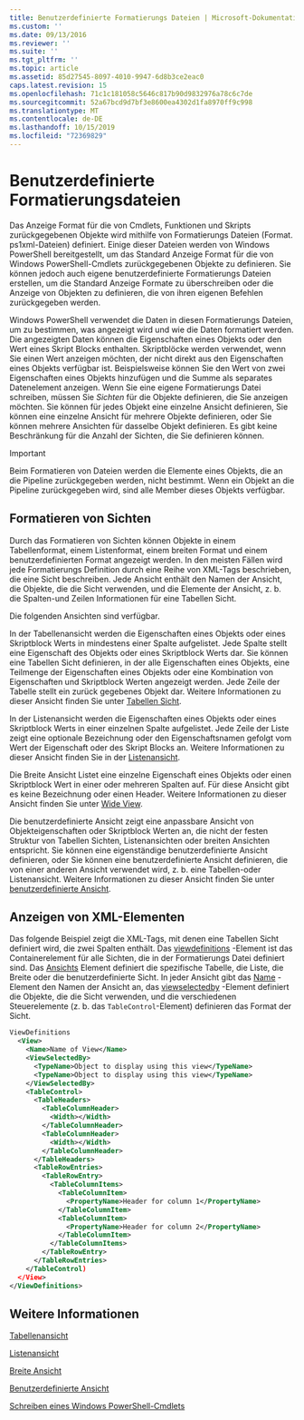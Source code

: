 ```yaml
---
title: Benutzerdefinierte Formatierungs Dateien | Microsoft-Dokumentation
ms.custom: ''
ms.date: 09/13/2016
ms.reviewer: ''
ms.suite: ''
ms.tgt_pltfrm: ''
ms.topic: article
ms.assetid: 85d27545-8097-4010-9947-6d8b3ce2eac0
caps.latest.revision: 15
ms.openlocfilehash: 71c1c181058c5646c817b90d9832976a78c6c7de
ms.sourcegitcommit: 52a67bcd9d7bf3e8600ea4302d1fa8970ff9c998
ms.translationtype: MT
ms.contentlocale: de-DE
ms.lasthandoff: 10/15/2019
ms.locfileid: "72369829"
---
```

# <a name="custom-formatting-files"></a>Benutzerdefinierte Formatierungsdateien

Das Anzeige Format für die von Cmdlets, Funktionen und Skripts zurückgegebenen Objekte wird mithilfe von Formatierungs Dateien (Format. ps1xml-Dateien) definiert. Einige dieser Dateien werden von Windows PowerShell bereitgestellt, um das Standard Anzeige Format für die von Windows PowerShell-Cmdlets zurückgegebenen Objekte zu definieren. Sie können jedoch auch eigene benutzerdefinierte Formatierungs Dateien erstellen, um die Standard Anzeige Formate zu überschreiben oder die Anzeige von Objekten zu definieren, die von ihren eigenen Befehlen zurückgegeben werden.

Windows PowerShell verwendet die Daten in diesen Formatierungs Dateien, um zu bestimmen, was angezeigt wird und wie die Daten formatiert werden. Die angezeigten Daten können die Eigenschaften eines Objekts oder den Wert eines Skript Blocks enthalten.  Skriptblöcke werden verwendet, wenn Sie einen Wert anzeigen möchten, der nicht direkt aus den Eigenschaften eines Objekts verfügbar ist. Beispielsweise können Sie den Wert von zwei Eigenschaften eines Objekts hinzufügen und die Summe als separates Datenelement anzeigen. Wenn Sie eine eigene Formatierungs Datei schreiben, müssen Sie *Sichten* für die Objekte definieren, die Sie anzeigen möchten. Sie können für jedes Objekt eine einzelne Ansicht definieren, Sie können eine einzelne Ansicht für mehrere Objekte definieren, oder Sie können mehrere Ansichten für dasselbe Objekt definieren. Es gibt keine Beschränkung für die Anzahl der Sichten, die Sie definieren können.

> [!IMPORTANT]
> Beim Formatieren von Dateien werden die Elemente eines Objekts, die an die Pipeline zurückgegeben werden, nicht bestimmt. Wenn ein Objekt an die Pipeline zurückgegeben wird, sind alle Member dieses Objekts verfügbar.

## <a name="format-views"></a>Formatieren von Sichten

Durch das Formatieren von Sichten können Objekte in einem Tabellenformat, einem Listenformat, einem breiten Format und einem benutzerdefinierten Format angezeigt werden. In den meisten Fällen wird jede Formatierungs Definition durch eine Reihe von XML-Tags beschrieben, die eine Sicht beschreiben. Jede Ansicht enthält den Namen der Ansicht, die Objekte, die die Sicht verwenden, und die Elemente der Ansicht, z. b. die Spalten-und Zeilen Informationen für eine Tabellen Sicht.

Die folgenden Ansichten sind verfügbar.

In der Tabellenansicht werden die Eigenschaften eines Objekts oder eines Skriptblock Werts in mindestens einer Spalte aufgelistet. Jede Spalte stellt eine Eigenschaft des Objekts oder eines Skriptblock Werts dar. Sie können eine Tabellen Sicht definieren, in der alle Eigenschaften eines Objekts, eine Teilmenge der Eigenschaften eines Objekts oder eine Kombination von Eigenschaften und Skriptblock Werten angezeigt werden. Jede Zeile der Tabelle stellt ein zurück gegebenes Objekt dar. Weitere Informationen zu dieser Ansicht finden Sie unter [Tabellen Sicht](../format/creating-a-table-view.md).

In der Listenansicht werden die Eigenschaften eines Objekts oder eines Skriptblock Werts in einer einzelnen Spalte aufgelistet. Jede Zeile der Liste zeigt eine optionale Bezeichnung oder den Eigenschaftsnamen gefolgt vom Wert der Eigenschaft oder des Skript Blocks an. Weitere Informationen zu dieser Ansicht finden Sie in der [Listenansicht](../format/creating-a-list-view.md).

Die Breite Ansicht Listet eine einzelne Eigenschaft eines Objekts oder einen Skriptblock Wert in einer oder mehreren Spalten auf. Für diese Ansicht gibt es keine Bezeichnung oder einen Header. Weitere Informationen zu dieser Ansicht finden Sie unter [Wide View](../format/creating-a-wide-view.md).

Die benutzerdefinierte Ansicht zeigt eine anpassbare Ansicht von Objekteigenschaften oder Skriptblock Werten an, die nicht der festen Struktur von Tabellen Sichten, Listenansichten oder breiten Ansichten entspricht. Sie können eine eigenständige benutzerdefinierte Ansicht definieren, oder Sie können eine benutzerdefinierte Ansicht definieren, die von einer anderen Ansicht verwendet wird, z. b. eine Tabellen-oder Listenansicht. Weitere Informationen zu dieser Ansicht finden Sie unter [benutzerdefinierte Ansicht](../format/creating-custom-controls.md).

## <a name="view-xml-elements"></a>Anzeigen von XML-Elementen

Das folgende Beispiel zeigt die XML-Tags, mit denen eine Tabellen Sicht definiert wird, die zwei Spalten enthält. Das [viewdefinitions](../format/viewdefinitions-element-format.md) -Element ist das Containerelement für alle Sichten, die in der Formatierungs Datei definiert sind. Das [Ansichts](../format/view-element-format.md) Element definiert die spezifische Tabelle, die Liste, die Breite oder die benutzerdefinierte Sicht. In jeder Ansicht gibt das [Name](../format/name-element-for-view-format.md) -Element den Namen der Ansicht an, das [viewselectedby](../format/viewselectedby-element-format.md) -Element definiert die Objekte, die die Sicht verwenden, und die verschiedenen Steuerelemente (z. b. das `TableControl`-Element) definieren das Format der Sicht.

```xml
ViewDefinitions
  <View>
    <Name>Name of View</Name>
    <ViewSelectedBy>
      <TypeName>Object to display using this view</TypeName>
      <TypeName>Object to display using this view</TypeName>
    </ViewSelectedBy>
    <TableControl>
      <TableHeaders>
        <TableColumnHeader>
          <Width></Width>
        </TableColumnHeader>
        <TableColumnHeader>
          <Width></Width>
        </TableColumnHeader>
      </TableHeaders>
      <TableRowEntries>
        <TableRowEntry>
          <TableColumnItems>
            <TableColumnItem>
              <PropertyName>Header for column 1</PropertyName>
            </TableColumnItem>
            <TableColumnItem>
              <PropertyName>Header for column 2</PropertyName>
            </TableColumnItem>
          </TableColumnItems>
        </TableRowEntry>
      </TableRowEntries>
    </TableControl)
  </View>
</ViewDefinitions>

```

## <a name="see-also"></a>Weitere Informationen

[Tabellenansicht](../format/creating-a-table-view.md)

[Listenansicht](../format/creating-a-list-view.md)

[Breite Ansicht](../format/creating-a-wide-view.md)

[Benutzerdefinierte Ansicht](../format/creating-custom-controls.md)

[Schreiben eines Windows PowerShell-Cmdlets](./writing-a-windows-powershell-cmdlet.md)
